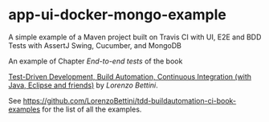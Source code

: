 # app-ui-docker-mongo-example
A simple example of a Maven project built on Travis CI with UI, E2E and BDD Tests with AssertJ Swing, Cucumber, and MongoDB

An example of Chapter _End-to-end tests_ of the book

[Test-Driven Development, Build Automation, Continuous Integration (with Java, Eclipse and friends)](https://leanpub.com/tdd-buildautomation-ci)
by _Lorenzo Bettini_.

See https://github.com/LorenzoBettini/tdd-buildautomation-ci-book-examples for the list of all the examples.
